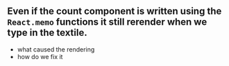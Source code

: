 ## Even if the count component is written using the `React.memo` functions it still rerender when we type in the textile.

 - what caused the rendering
 - how do we fix it
